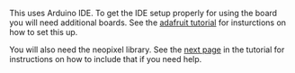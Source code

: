 This uses Arduino IDE. To get the IDE setup properly for using the board you will need additional boards. See the [adafruit tutorial](https://learn.adafruit.com/adafruit-qt-py-esp32-s3/arduino-ide-setup-99bba7be-288a-490d-b27b-1e63d17882fc) for insturctions on how to set this up.

You will also need the neopixel library. See the [next page](https://learn.adafruit.com/adafruit-qt-py-esp32-s3/arduino-neopixel-blink) in the tutorial for instructions on how to include that if you need help.
